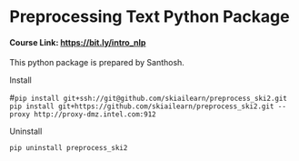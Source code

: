 # Preprocessing Text Python Package

#### Course Link: https://bit.ly/intro_nlp

This python package is prepared by Santhosh.

Install

#`pip install git+ssh://git@github.com/skiailearn/preprocess_ski2.git`
`pip install git+https://github.com/skiailearn/preprocess_ski2.git --proxy http://proxy-dmz.intel.com:912`

Uninstall 

`pip uninstall preprocess_ski2`
